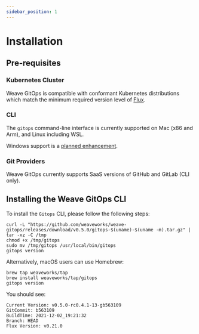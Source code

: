 ```yaml
---
sidebar_position: 1
---
```

# Installation

## Pre-requisites

### Kubernetes Cluster
Weave GitOps is compatible with conformant Kubernetes distributions which match the minimum required version level of [Flux](https://fluxcd.io/docs/installation/#prerequisites).

### CLI
The `gitops` command-line interface is currently supported on Mac (x86 and Arm), and Linux including WSL.

Windows support is a [planned enhancement](https://github.com/weaveworks/weave-gitops/issues/663).

### Git Providers
Weave GitOps currently supports SaaS versions of GitHub and GitLab (CLI only).

## Installing the Weave GitOps CLI

To install the `Gitops` CLI, please follow the following steps:

```console
curl -L "https://github.com/weaveworks/weave-gitops/releases/download/v0.5.0/gitops-$(uname)-$(uname -m).tar.gz" | tar -xz -C /tmp
chmod +x /tmp/gitops
sudo mv /tmp/gitops /usr/local/bin/gitops
gitops version
```

Alternatively, macOS users can use Homebrew:

```console
brew tap weaveworks/tap
brew install weaveworks/tap/gitops
gitops version
```

You should see:

```console
Current Version: v0.5.0-rc0.4.1-13-gb563109
GitCommit: b563109
BuildTime: 2021-12-02_19:21:32
Branch: HEAD
Flux Version: v0.21.0
```
